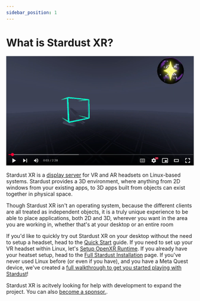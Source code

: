 ```yaml
---
sidebar_position: 1
---
```


# What is Stardust XR?  
[![Stardust XR Demo Reel](/img/docs/sizzlethumb.png)](https://www.youtube.com/watch?v=v2WblwbaLaA)

Stardust XR is a [display server](https://itsfoss.com/display-server/) for VR and AR headsets on Linux-based systems. Stardust provides a 3D environment, where anything from 2D windows from your existing apps, to 3D apps built from objects can exist together in physical space. 

Though Stardust XR isn't an operating system, because the different clients are all treated as independent objects, it is a truly unique experience to be able to place applications, both 2D and 3D, wherever you want in the area you are working in, whether that's at your desktop or an entire room 

If you'd like to quickly try out Stardust XR on your desktop without the need to setup a headset, head to the [Quick Start](Quickstart) guide. If you need to set up your VR headset within Linux, let's [Setup OpenXR Runtime](setup-openxr). If you already have your heatset setup, head to the [Full Stardust Installation](manual) page. If you've never used Linux before (or even if you have), and you have a Meta Quest device, we've created a [full walkthrough to get you started playing with Stardust](quest-3-setup)!

Stardust XR is acitvely looking for help with development to expand the project. You can also [become a sponsor.](https://github.com/sponsors/technobaboo). 
